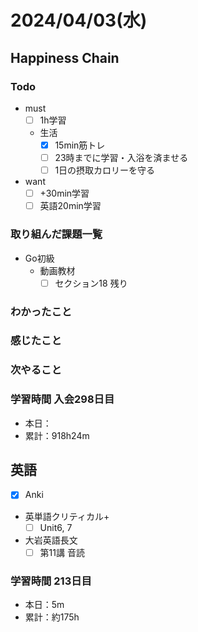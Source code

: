 # 2024/04/03(水)

## Happiness Chain

### Todo

- must
  - [ ] 1h学習
  - 生活
    - [x] 15min筋トレ
    - [ ] 23時までに学習・入浴を済ませる
    - [ ] 1日の摂取カロリーを守る
- want
  - [ ] +30min学習
  - [ ] 英語20min学習

### 取り組んだ課題一覧

- Go初級
  - 動画教材
    - [ ] セクション18 残り

### わかったこと

### 感じたこと

### 次やること

### 学習時間 入会298日目

- 本日：
- 累計：918h24m

## 英語

- [x] Anki
- 英単語クリティカル+
  - [ ] Unit6, 7
- 大岩英語長文
  - [ ] 第11講 音読

### 学習時間 213日目

- 本日：5m
- 累計：約175h
